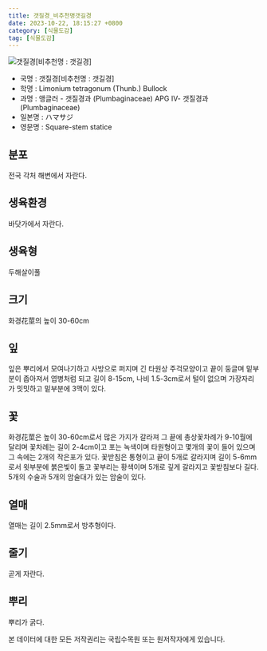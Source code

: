 ```yaml
---
title: 갯질경_비추천명갯길경
date: 2023-10-22, 18:15:27 +0800
category: [식물도감]
tag: [식물도감]
---
```




![갯질경[비추천명 : 갯길경]](http://www.nature.go.kr/fileUpload/plants/basic/Plumbaginaceae/Limonium/13931/1_th2.JPG)
- 국명 : 갯질경[비추천명 : 갯길경]
- 학명 : Limonium tetragonum (Thunb.) Bullock
- 과명 : 앵글러 - 갯질경과 (Plumbaginaceae) APG Ⅳ- 갯질경과 (Plumbaginaceae)
- 일본명 : ハマサジ
- 영문명 : Square-stem statice


## 분포
전국 각처 해변에서 자란다.
## 생육환경
바닷가에서 자란다.
## 생육형
두해살이풀
## 크기
화경花莖의 높이 30-60cm
## 잎
잎은 뿌리에서 모여나기하고 사방으로 퍼지며 긴 타원상 주걱모양이고 끝이 둥글며 밑부분이 좁아져서 엽병처럼 되고 길이 8-15cm, 나비 1.5-3cm로서 털이 없으며 가장자리가 밋밋하고 밑부분에 3맥이 있다.
## 꽃
화경花莖은 높이 30-60cm로서 많은 가지가 갈라져 그 끝에 총상꽃차례가 9-10월에 달리며 꽃차례는 길이 2-4cm이고 포는 녹색이며 타원형이고 몇개의 꽃이 들어 있으며 그 속에는 2개의 작은포가 있다. 꽃받침은 통형이고 끝이 5개로 갈라지며 길이 5-6mm로서 윗부분에 붉은빛이 돌고 꽃부리는 황색이며 5개로 깊게 갈라지고 꽃받침보다 길다. 5개의 수술과 5개의 암술대가 있는 암술이 있다.
## 열매
열매는 길이 2.5mm로서 방추형이다.
## 줄기
곧게 자란다.
## 뿌리
뿌리가 굵다.






본 데이터에 대한 모든 저작권리는 국립수목원 또는 원저작자에게 있습니다.
